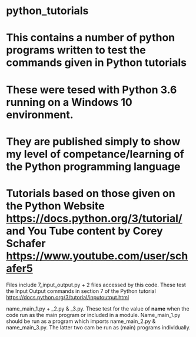 # python_tutorials

# This contains a number of python programs written to test the commands given in Python tutorials
# These were tesed with Python 3.6 running on a Windows 10 environment.
# They are published simply to show my level of competance/learning of the Python programming language
# Tutorials based on those given on the Python Website https://docs.python.org/3/tutorial/ and You Tube content by Corey Schafer https://www.youtube.com/user/schafer5

Files include
7_input_output.py + 2 files accessed by this code. These test the Input Output commands in section 7 of the Python tutorial https://docs.python.org/3/tutorial/inputoutput.html

name_main_1.py + _2.py & _3.py. These test for the value of __name__ when the code run as the main program or included in a module. Name_main_1.py should be run as a program which imports name_main_2.py & name_main_3.py. The latter two cam be run as (main) programs individually. 

